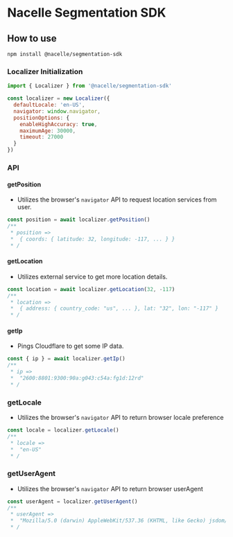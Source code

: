 # Nacelle Segmentation SDK

## How to use

```console
npm install @nacelle/segmentation-sdk
```

### Localizer Initialization

```javascript
import { Localizer } from '@nacelle/segmentation-sdk'

const localizer = new Localizer({
  defaultLocale: 'en-US',
  navigator: window.navigator,
  positionOptions: {
    enableHighAccuracy: true,
    maximumAge: 30000,
    timeout: 27000
  }
})
```

### API

#### getPosition
- Utilizes the browser's `navigator` API to request location services from user.

```javascript
const position = await localizer.getPosition()
/**
 * position =>
 *  { coords: { latitude: 32, longitude: -117, ... } }
 * /
```

#### getLocation
- Utilizes external service to get more location details.

```javascript
const location = await localizer.getLocation(32, -117)
/**
 * location =>
 *  { address: { country_code: "us", ... }, lat: "32", lon: "-117" }
 * /
```

#### getIp
- Pings Cloudflare to get some IP data.

```javascript
const { ip } = await localizer.getIp()
/**
 * ip =>
 *  "2600:8801:9300:90a:g043:c54a:fg1d:12rd"
 * /
```

### getLocale
- Utilizes the browser's `navigator` API to return browser locale preference

```javascript
const locale = localizer.getLocale()
/**
 * locale =>
 *  "en-US"
 * /
```

### getUserAgent
- Utilizes the browser's `navigator` API to return browser userAgent

```javascript
const userAgent = localizer.getUserAgent()
/**
 * userAgent =>
 *  "Mozilla/5.0 (darwin) AppleWebKit/537.36 (KHTML, like Gecko) jsdom/11.12.0"
 * /
```